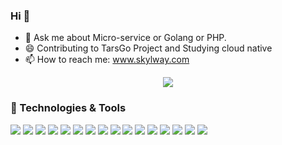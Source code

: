 ### Hi 👋

<!--
**skylway/skylway** is a ✨ _special_ ✨ repository because its `README.md` (this file) appears on your GitHub profile.

Here are some ideas to get you started:

- 🔭 I’m currently working on ...
- 🌱 I’m currently learning ...
- 👯 I’m looking to collaborate on ...
- 🤔 I’m looking for help with ...
- 💬 Ask me about ...
- 📫 How to reach me: ...
- 😄 Pronouns: ...
- ⚡ Fun fact: ...
-->

- 🚀 Ask me about Micro-service or Golang or PHP.
- 😄 Contributing to TarsGo Project and Studying cloud native
- 📫 How to reach me: www.skylway.com


<p align="center">
  <a href="https://github.com/skylway">
    <img src="https://github-readme-stats.vercel.app/api?username=skylway&count_private=true&show_icons=true&hide=contribs&include_all_commits=true&theme=vue" />
  </a>
</p>

### 🔧 Technologies & Tools 
![](https://img.shields.io/badge/OS-Linux-informational?style=flat&logo=linux&logoColor=white&color=2bbc8a)
![](https://img.shields.io/badge/Code-Golang-informational?style=flat&logo=go&logoColor=white&color=2bbc8a)
![](https://img.shields.io/badge/Code-Perl-informational?style=flat&logo=perl&logoColor=white&color=2bbc8a)
![](https://img.shields.io/badge/Code-PHP-informational?style=flat&logo=php&logoColor=white&color=2bbc8a)
![](https://img.shields.io/badge/Code-C-informational?style=flat&logo=c&logoColor=white&color=2bbc8a)
![](https://img.shields.io/badge/Shell-Bash-informational?style=flat&logo=gnu-bash&logoColor=white&color=2bbc8a)
![](https://img.shields.io/badge/Tools-MySql-informational?style=flat&logo=mysql&logoColor=white&color=2bbc8a)
![](https://img.shields.io/badge/Tools-Redis-informational?style=flat&logo=redis&logoColor=white&color=2bbc8a)
![](https://img.shields.io/badge/Tools-RabbitMq-informational?style=flat&logo=rabbitmq&logoColor=white&color=2bbc8a)
![](https://img.shields.io/badge/Tools-Kafka-informational?style=flat&logo=kafka&logoColor=white&color=2bbc8a)
![](https://img.shields.io/badge/Tools-Nginx-informational?style=flat&logo=nginx&logoColor=white&color=2bbc8a)
![](https://img.shields.io/badge/Tools-LVS-informational?style=flat&logo=linux_virtual_server&logoColor=white&color=2bbc8a)
![](https://img.shields.io/badge/Tools-Prometheus-informational?style=flat&logo=prometheus&logoColor=white&color=2bbc8a)
![](https://img.shields.io/badge/Tools-Alertmanager-informational?style=flat&logo=alertmanager&logoColor=white&color=2bbc8a)
![](https://img.shields.io/badge/Tools-Docker-informational?style=flat&logo=docker&logoColor=white&color=2bbc8a)
![](https://img.shields.io/badge/Tools-Kubernetes-informational?style=flat&logo=kubernetes&logoColor=white&color=2bbc8a)
